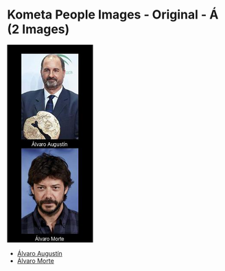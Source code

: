 # Kometa People Images - Original - Á (2 Images)
![Grid](grid.jpg)

* [Álvaro Augustín](https://raw.githubusercontent.com/Kometa-Team/People-Images/master/Á/Images/%C3%81lvaro%20August%C3%ADn.jpg)
* [Álvaro Morte](https://raw.githubusercontent.com/Kometa-Team/People-Images/master/Á/Images/%C3%81lvaro%20Morte.jpg)